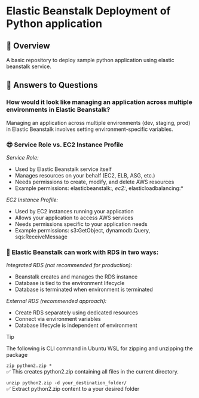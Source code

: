 # Elastic Beanstalk Deployment of Python application

## 📌 Overview

A basic repository to deploy sample python application using elastic beanstalk service.

## 🔧 Answers to Questions

### How would it look like managing an application across multiple environments in Elastic Beanstalk?

Managing an application across multiple environments (dev, staging, prod) in Elastic Beanstalk involves setting environment-specific variables.

### :sunglasses: Service Role vs. EC2 Instance Profile

_Service Role:_

- Used by Elastic Beanstalk service itself <br>
- Manages resources on your behalf (EC2, ELB, ASG, etc.) <br>
- Needs permissions to create, modify, and delete AWS resources <br>
- Example permissions: elasticbeanstalk:_, ec2:_, elasticloadbalancing:\* <br>

_EC2 Instance Profile:_

- Used by EC2 instances running your application <br>
- Allows your application to access AWS services <br>
- Needs permissions specific to your application needs <br>
- Example permissions: s3:GetObject, dynamodb:Query, sqs:ReceiveMessage <br>

### :confetti_ball: Elastic Beanstalk can work with RDS in two ways:

_Integrated RDS (not recommended for production):_

- Beanstalk creates and manages the RDS instance <br>
- Database is tied to the environment lifecycle <br>
- Database is terminated when environment is terminated <br>

_External RDS (recommended approach):_

- Create RDS separately using dedicated resources <br>
- Connect via environment variables <br>
- Database lifecycle is independent of environment <br>

> [!TIP]
> The following is CLI command in Ubuntu WSL for zipping and unzipping the package

`zip python2.zip *`
\
✅ This creates python2.zip containing all files in the current directory.

`unzip python2.zip -d your_destination_folder/`
\
✅ Extract python2.zip content to a your desired folder
